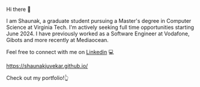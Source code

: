 Hi there 👋

I am Shaunak, a graduate student pursuing a Master's degree in Computer Science at Virginia Tech. I'm actively seeking full time opportunities starting June 2024. I have previously worked as a Software Engineer at Vodafone, Gibots and more recently at Mediaocean.

Feel free to connect with me on [Linkedin](https://www.linkedin.com/in/shaunak-juvekar) 💻

https://shaunakjuvekar.github.io/

Check out my portfolio!👆
